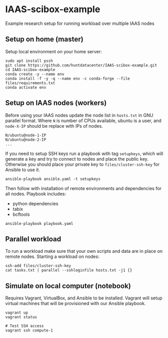 # IAAS-scibox-example

Example research setup for running workload over multiple IAAS nodes

## Setup on home (master)

Setup local environment on your home server:

```
sudo apt install pssh
git clone https://github.com/huntdatacenter/IAAS-scibox-example.git
cd IAAS-scibox-example
conda create -y --name env
conda install -f -y -q --name env -c conda-forge --file files/requirements.txt
conda activate env
```

## Setup on IAAS nodes (workers)

Before using your IAAS nodes update the node list in `hosts.txt` in GNU parallel format.
Where `N` is number of CPUs available, ubuntu is a user, and `node-X-IP` should be replace
with IPs of nodes.

```
N/ubuntu@node-1-IP
N/ubuntu@node-2-IP
...
```

If you need to setup SSH keys run a playbook with tag `setupkeys`, which will generate a key
and try to connect to nodes and place the public key. Otherwise you should place your private
key to `files/cluster-ssh-key` for Ansible to use it.

```
ansible-playbook ansible.yaml -t setupkeys
```

Then follow with installation of remote environments and dependencies for all nodes.
Playbook includes:
- python dependencies
- tabix
- bcftools

```
ansible-playbook playbook.yaml
```

## Parallel workload

To run a workload make sure that your own scripts and data are in place on remote nodes.
Starting a workload on nodes:

```
ssh-add files/cluster-ssh-key
cat tasks.txt | parallel --sshloginfile hosts.txt -j1 {}
```

## Simulate on local computer (notebook)

Requires Vagrant, VirtualBox, and Ansible to be installed. Vagrant will setup virtual
machines that will be provisioned with our Ansible playbook.

```
vagrant up
vagrant status

# Test SSH access
vagrant ssh compute-1
```
